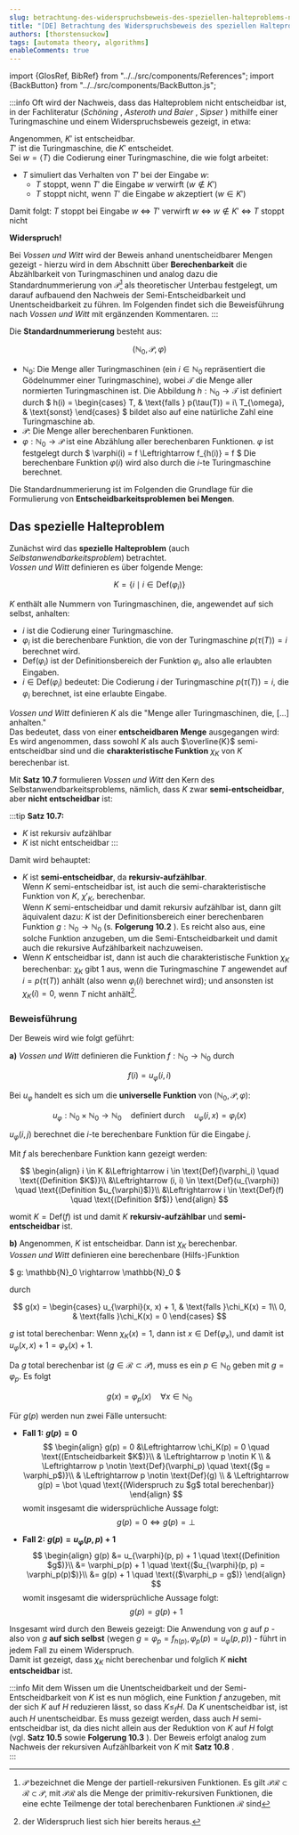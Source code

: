 ```yaml
---
slug: betrachtung-des-widerspruchsbeweis-des-speziellen-halteproblems-nach-vossen-und-witt
title: "[DE] Betrachtung des Widerspruchsbeweis des speziellen Halteproblems nach Vossen und Witt"
authors: [thorstensuckow]
tags: [automata theory, algorithms]
enableComments: true
---
```


import {GlosRef, BibRef} from "../../src/components/References";
import {BackButton} from "../../src/components/BackButton.js";


:::info 
Oft wird der Nachweis, dass das Halteproblem nicht entscheidbar ist, in der Fachliteratur (_Schöning_ <BibRef name="Sch08" pp="119 f." />, _Asteroth und Baier_ <BibRef name="BA02" pp="106 f." />, _Sipser_ <BibRef name="Sip12" pp="216 f." />) mithilfe einer Turingmaschine und einem Widerspruchsbeweis gezeigt, in etwa:

Angenommen, $K'$ ist entscheidbar.  
$T'$ ist die Turingmaschine, die $K'$ entscheidet.  
Sei $w = \langle T \rangle$ die Codierung einer Turingmaschine, die wie folgt arbeitet:
- $T$ simuliert das Verhalten von $T'$ bei der Eingabe $w$:
    - $T$ stoppt, wenn $T'$ die Eingabe $w$ verwirft ($w \notin K'$)
    - $T$ stoppt nicht, wenn $T'$ die Eingabe $w$ akzeptiert ($w \in K'$)

Damit folgt:
$T$ stoppt bei Eingabe $w$ $\Leftrightarrow$ $T'$ verwirft $w$ $\Leftrightarrow$ $w \notin K'$ $\Leftrightarrow$ $T$ stoppt nicht

**Widerspruch!**


Bei _Vossen und Witt_ wird der Beweis anhand unentscheidbarer Mengen gezeigt - hierzu wird in dem Abschnitt über **Berechenbarkeit** die Abzählbarkeit von Turingmaschinen und analog dazu die Standardnummerierung von $\mathcal{P}$[^1] als theoretischer Unterbau festgelegt, um darauf aufbauend den Nachweis der Semi-Entscheidbarkeit und Unentscheidbarkeit zu führen. 
Im Folgenden findet sich die Beweisführung nach _Vossen und Witt_ <BibRef name="VW16" pp="360 ff." /> mit ergänzenden Kommentaren. 
:::

[^1]: $\mathcal{P}$ bezeichnet die Menge der partiell-rekursiven Funktionen. Es gilt $\mathcal{PR} \subset \mathcal{R} \subset \mathcal{P}$, mit $\mathcal{PR}$ als die Menge der primitiv-rekursiven Funktionen, die eine echte Teilmenge der total berechenbaren Funktionen $\mathcal{R}$ sind

Die **Standardnummerierung** besteht aus:

$$
(\mathbb{N}_0, \mathcal{P}, \varphi)
$$

- $\mathbb{N}_0$: Die Menge aller Turingmaschinen (ein $i \in \mathbb{N}_0$ repräsentiert die Gödelnummer einer Turingmaschine), wobei $\mathcal{T}$ die Menge aller normierten Turingmaschinen ist. Die Abbildung $h: \mathbb{N}_0 \rightarrow \mathcal{T}$ ist definiert durch
  $
  h(i) = \begin{cases}
  T, & \text{falls } p(\tau(T)) = i\\
  T_{\omega}, & \text{sonst}
  \end{cases}
  $
  bildet also auf eine natürliche Zahl eine Turingmaschine ab.
- $\mathcal{P}$: Die Menge aller berechenbaren Funktionen.
- $\varphi: \mathbb{N}_0 \rightarrow \mathcal{P}$ ist eine Abzählung aller berechenbaren Funktionen. $\varphi$ ist festgelegt durch
  $
  \varphi(i) = f \Leftrightarrow f_{h(i)} = f
  $
  Die berechenbare Funktion $\varphi(i)$ wird also durch die $i$-te Turingmaschine berechnet.

Die Standardnummerierung ist im Folgenden die Grundlage für die Formulierung von **Entscheidbarkeitsproblemen bei Mengen**.

## Das spezielle Halteproblem

Zunächst wird das **spezielle Halteproblem** (auch *Selbstanwendbarkeitsproblem*) betrachtet.  
*Vossen und Witt* definieren es über folgende Menge:

$$
K = \{i \mid i \in \text{Def}(\varphi_i)\}
$$

$K$ enthält alle Nummern von Turingmaschinen, die, angewendet auf sich selbst, anhalten:

- $i$ ist die Codierung einer Turingmaschine.
- $\varphi_i$ ist die berechenbare Funktion, die von der Turingmaschine $p(\tau(T)) = i$ berechnet wird.
- $\text{Def}(\varphi_i)$ ist der Definitionsbereich der Funktion $\varphi_i$, also alle erlaubten Eingaben.
- $i \in \text{Def}(\varphi_i)$ bedeutet: Die Codierung $i$ der Turingmaschine $p(\tau(T)) = i$, die $\varphi_i$ berechnet, ist eine erlaubte Eingabe.

*Vossen und Witt* definieren $K$ als die "Menge aller Turingmaschinen, die, [...] anhalten."  
Das bedeutet, dass von einer **entscheidbaren Menge** ausgegangen wird:  
Es wird angenommen, dass sowohl $K$ als auch $\overline{K}$ semi-entscheidbar sind und die **charakteristische Funktion** $\chi_K$ von $K$ berechenbar ist.

Mit **Satz 10.7** formulieren *Vossen und Witt* den Kern des Selbstanwendbarkeitsproblems, nämlich, dass $K$ zwar **semi-entscheidbar**, aber **nicht entscheidbar** ist:

:::tip **Satz 10.7:** <BibRef name="VW16" pp="361" />
- $K$ ist rekursiv aufzählbar
- $K$ ist nicht entscheidbar
:::

Damit wird behauptet:

- $K$ ist **semi-entscheidbar**, da **rekursiv-aufzählbar**.  
  Wenn $K$ semi-entscheidbar ist, ist auch die semi-charakteristische Funktion von $K$, $\chi'_K$, berechenbar.  
  Wenn $K$ semi-entscheidbar und damit rekursiv aufzählbar ist, dann gilt äquivalent dazu: $K$ ist der Definitionsbereich einer berechenbaren Funktion $g: \mathbb{N}_{0} \rightarrow \mathbb{N}_0$ (s. **Folgerung 10.2** <BibRef name="VW16" pp="356" />).
  Es reicht also aus, eine solche Funktion anzugeben, um die Semi-Entscheidbarkeit und damit auch die rekursive Aufzählbarkeit nachzuweisen.
- Wenn $K$ entscheidbar ist, dann ist auch die charakteristische Funktion $\chi_K$ berechenbar:  $\chi_K$ gibt $1$ aus, wenn die Turingmaschine $T$ angewendet auf $i = p(\tau(T))$ anhält (also wenn $\varphi_i(i)$ berechnet wird); und ansonsten ist $\chi_K(i) = 0$, wenn $T$ nicht anhält[^2].

[^2]: der Widerspruch liest sich hier bereits heraus.

### Beweisführung

Der Beweis wird wie folgt geführt:

**a)**  *Vossen und Witt* definieren die Funktion $f: \mathbb{N}_0 \rightarrow \mathbb{N}_0$ durch

$$
f(i) = u_{\varphi}(i, i)
$$

Bei $u_{\varphi}$ handelt es sich um die **universelle Funktion** von $(\mathbb{N}_0, \mathcal{P}, \varphi)$:

$$
u_{\varphi} : \mathbb{N}_0 \times \mathbb{N}_0 \rightarrow \mathbb{N}_0 \quad \text{definiert durch} \quad u_{\varphi} (i, x) = \varphi_i(x)
$$

$u_{\varphi}(i, j)$ berechnet die $i$-te berechenbare Funktion für die Eingabe $j$.

Mit $f$ als berechenbare Funktion kann gezeigt werden:

$$
\begin{align}
i \in K &\Leftrightarrow i \in \text{Def}(\varphi_i) \quad \text{(Definition $K$)}\\
 &\Leftrightarrow (i, i) \in \text{Def}(u_{\varphi}) \quad \text{(Definition $u_{\varphi}$)}\\
 &\Leftrightarrow i \in \text{Def}(f) \quad \text{(Definition $f$)}
\end{align}
$$

womit $K = \text{Def}(f)$ ist und damit $K$ **rekursiv-aufzählbar** und **semi-entscheidbar** ist.

**b)** Angenommen, $K$ ist entscheidbar. Dann ist $\chi_K$ berechenbar.  
*Vossen und Witt* definieren eine berechenbare (Hilfs-)Funktion

$
g: \mathbb{N}_0 \rightarrow \mathbb{N}_0
$

durch

$$
g(x) = \begin{cases}
u_{\varphi}(x, x) + 1, & \text{falls }\chi_K(x) = 1\\
0, & \text{falls }\chi_K(x) = 0
\end{cases}
$$

$g$ ist total berechenbar: Wenn $\chi_K(x) = 1$, dann ist $x \in \text{Def}(\varphi_x)$, und damit ist $u_\varphi(x, x) + 1 = \varphi_x(x) + 1$.

Da $g$ total berechenbar ist ($g \in \mathcal{R} \subset \mathcal{P}$), muss es ein $p \in \mathbb{N}_0$ geben mit $g = \varphi_p$. Es folgt

$$
g(x) = \varphi_p(x) \quad \forall x \in \mathbb{N}_0
$$

Für $g(p)$ werden nun zwei Fälle untersucht:

- **Fall 1:** **$g(p) = 0$**
   $$
   \begin{align}
   g(p) = 0 &\Leftrightarrow \chi_K(p) = 0 \quad \text{(Entscheidbarkeit $K$)}\\
   & \Leftrightarrow p \notin K \\
   & \Leftrightarrow p \notin \text{Def}(\varphi_p) \quad \text{($g = \varphi_p$)}\\
   & \Leftrightarrow p \notin \text{Def}(g) \\
   & \Leftrightarrow g(p) = \bot \quad \text{(Widerspruch zu $g$ total berechenbar)}
   \end{align}
   $$
   womit insgesamt die widersprüchliche Aussage folgt:
   $$
   g(p) = 0 \Leftrightarrow  g(p) = \bot
   $$

- **Fall 2:** **$g(p) = u_{\varphi}(p,p) + 1$**
   $$
   \begin{align}
   g(p) &= u_{\varphi}(p, p) + 1 \quad \text{(Definition $g$)}\\
   &= \varphi_p(p) + 1  \quad \text{($u_{\varphi}(p, p) = \varphi_p(p)$)}\\
   &= g(p) + 1   \quad \text{($\varphi_p = g$)}
   \end{align}
   $$
   womit insgesamt die widersprüchliche Aussage folgt:
   $$
   g(p) = g(p) + 1
   $$

Insgesamt wird durch den Beweis gezeigt: Die Anwendung von $g$ auf $p$ - also von $g$ **auf sich selbst** (wegen $g = \varphi_p = f_{h(p)}, \varphi_p(p) = u_{\varphi}(p, p)$) - führt in jedem Fall zu einem Widerspruch.  
Damit ist gezeigt, dass $\chi_K$ nicht berechenbar und folglich $K$ **nicht entscheidbar** ist.


:::info
Mit dem Wissen um die Unentscheidbarkeit und der Semi-Entscheidbarkeit von $K$ ist es nun möglich, eine Funktion $f$ anzugeben, mit der sich $K$ auf $H$ reduzieren lässt, so dass $K \leq_f H$.
Da $K$ unentscheidbar ist, ist auch $H$ unentscheidbar. Es muss gezeigt werden, dass auch $H$ semi-entscheidbar ist, da dies nicht allein aus der Reduktion von $K$ auf $H$ folgt (vgl. **Satz 10.5** <BibRef name="VW16" pp="358" /> sowie **Folgerung 10.3** <BibRef name="VW16" pp="359" />). Der Beweis erfolgt analog zum Nachweis der rekursiven Aufzählbarkeit von $K$ mit **Satz 10.8** <BibRef name="VW16" pp="363" />.  
:::